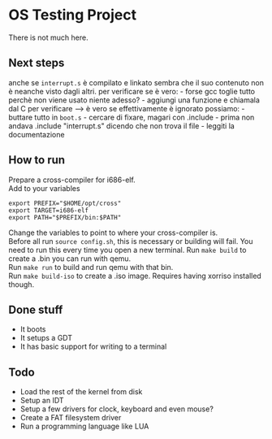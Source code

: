 # OS Testing Project
There is not much here.

## Next steps

anche se `interrupt.s` è compilato e linkato sembra che il suo contenuto non è neanche visto dagli altri.
per verificare se è vero:
    - forse gcc toglie tutto perchè non viene usato niente adesso?
    - aggiungi una funzione e chiamala dal C per verificare --> è vero
se effettivamente è ignorato possiamo:
    - buttare tutto in `boot.s`
    - cercare di fixare, magari con .include
        - prima non andava .include "interrupt.s" dicendo che non trova il file
        - leggiti la documentazione

## How to run
Prepare a cross-compiler for i686-elf.  
Add to your variables

    export PREFIX="$HOME/opt/cross"
    export TARGET=i686-elf
    export PATH="$PREFIX/bin:$PATH"

Change the variables to point to where your cross-compiler is.  
Before all run `source config.sh`, this is necessary or building will fail. 
You need to run this every time you open a new terminal. 
Run `make build` to create a .bin you can run with qemu.  
Run `make run` to build and run qemu with that bin.  
Run `make build-iso` to create a .iso image. Requires having xorriso installed though.  

## Done stuff
- It boots
- It setups a GDT
- It has basic support for writing to a terminal

## Todo
- Load the rest of the kernel from disk
- Setup an IDT
- Setup a few drivers for clock, keyboard and even mouse?
- Create a FAT filesystem driver
- Run a programming language like LUA